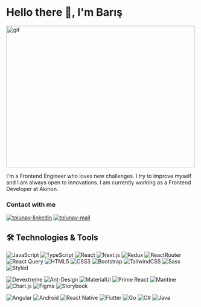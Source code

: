 # Hello there 👋, I'm Barış

<img src="https://media2.giphy.com/media/qgQUggAC3Pfv687qPC/giphy.gif?cid=790b761167999e1d52036df7e4cbff0363ca71071cb16ab2&amp;rid=giphy.gif&amp;ct=g" alt="gif" style="width: 500px; height: 375px;">

<p>
I'm a Frontend Engineer who loves new challenges. I try to improve myself and I am always open to innovations. I am currently working as a Frontend Developer at Akinon.
<p/>

### Contact with me

<a href="https://www.linkedin.com/in/brsarslan/" target="_blank" rel="nofollow"><img alt="tolunay-linkedin" src="https://img.shields.io/badge/LinkedIn-0077B5?style=for-the-badge&logo=linkedin&logoColor=white" /></a>
<a href="mailto:arslan.bariss@outlook.com" target="_blank" rel="nofollow"><img alt="tolunay-mail" src="https://img.shields.io/badge/Outlook-0078d4?style=for-the-badge&logo=microsoft&logoColor=white" /></a>

## 🛠 Technologies & Tools

<div>
<img alt="JavaScript" src="https://img.shields.io/badge/JavaScript-F7DF1E?style=for-the-badge&logo=javascript&logoColor=black"/>
<img alt="TypeScript" src="https://img.shields.io/badge/TypeScript-007ACC?style=for-the-badge&logo=typescript&logoColor=white"/>
<img alt="React" src="https://img.shields.io/badge/React-20232A?style=for-the-badge&logo=react&logoColor=61DAFB"></img>
<img alt="Next.js" src="https://img.shields.io/badge/Next-black?style=for-the-badge&logo=next.js&logoColor=white"></img>
<img alt="Redux" src="https://img.shields.io/badge/Redux-593D88?style=for-the-badge&logo=redux&logoColor=white"></img>
<img alt="ReactRouter" src="https://img.shields.io/badge/React_Router-FF4154?style=for-the-badge&logo=react%20query&logoColor=white"></img>
<img alt="React Query" src="https://img.shields.io/badge/-React%20Query-CA4245?style=for-the-badge&logo=react-router&logoColor=white"></img>
<img alt="HTML5" src="https://img.shields.io/badge/HTML5-E34F26?style=for-the-badge&logo=html5&logoColor=white"></img>
<img alt="CSS3" src="https://img.shields.io/badge/CSS3-1572B6?style=for-the-badge&logo=css3&logoColor=white"></img>
<img alt="Bootstrap" src="https://img.shields.io/badge/bootstrap-%238511FA?style=for-the-badge&logo=bootstrap&logoColor=white"></img>
<img alt="TailwindCSS" src="https://img.shields.io/badge/tailwindcss-%2338B2AC?style=for-the-badge&logo=tailwind-css&logoColor=white"></img>
<img alt="Sass" src="https://img.shields.io/badge/Sass-CC6699?style=for-the-badge&logo=sass&logoColor=white"></img>
<img alt="Styled" src="https://img.shields.io/badge/styled--components-DB7093?style=for-the-badge&logo=styled-components&logoColor=white"></img>
  
<img alt="Devextreme" src="https://img.shields.io/badge/Devextreme-0081CB?style=for-the-badge&logo=devexpress&logoColor=white"></img>
<img alt="Ant-Design" src="https://img.shields.io/badge/-AntDesign-%230170FE?style=for-the-badge&logo=ant-design&logoColor=white"></img>
<img alt="MaterialUi" src="https://img.shields.io/badge/Material--UI-0081CB?style=for-the-badge&logo=material-ui&logoColor=white"></img>
<img alt="Prime React" src="https://img.shields.io/badge/PrimeReact-0081CB?style=for-the-badge&logo=primereact&logoColor=white"></img>
<img alt="Mantine" src="https://img.shields.io/badge/Mantine-ffffff?style=for-the-badge&logo=Mantine&logoColor=339af0"></img>
<img alt="Chart.js" src="https://img.shields.io/badge/chart.js-F5788D.svg?style=for-the-badge&logo=chart.js&logoColor=white"></img>
<img alt="Figma" src="https://img.shields.io/badge/figma-%23F24E1E?style=for-the-badge&logo=figma&logoColor=white"></img>
<img alt="Storybook" src="https://img.shields.io/badge/-Storybook-FF4785?style=for-the-badge&logo=storybook&logoColor=white"></img>

<img alt="Angular" src="https://img.shields.io/badge/angular-%23DD0031?style=for-the-badge&logo=angular&logoColor=white"></img>
<img alt="Android" src="https://img.shields.io/badge/Android-43853D?style=for-the-badge&logo=android&logoColor=white"></img>
<img alt="React Native" src="https://img.shields.io/badge/React_Native-20232A?style=for-the-badge&logo=react&logoColor=61DAFB"></img>
<img alt="Flutter" src="https://img.shields.io/badge/Flutter-%2302569B?style=for-the-badge&logo=Flutter&logoColor=white"></img>
<img alt="Go" src="https://img.shields.io/badge/go-%2300ADD8?style=for-the-badge&logo=go&logoColor=white"></img>
<img alt="C#" src="https://img.shields.io/badge/c%23-593D88?style=for-the-badge&logo=csharp&logoColor=white"></img>
<img alt="Java" src="https://img.shields.io/badge/java-%23ED8B00?style=for-the-badge&logo=openjdk&logoColor=white"></img>

</div>
